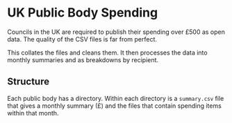 # UK Public Body Spending

Councils in the UK are required to publish their spending over £500 as open data. The quality of the CSV files is far from perfect.

This collates the files and cleans them. It then processes the data into monthly summaries and as breakdowns by recipient.

## Structure

Each public body has a directory. Within each directory is a `summary.csv` file that gives a monthly summary (£) and the files that contain spending items within that month.

